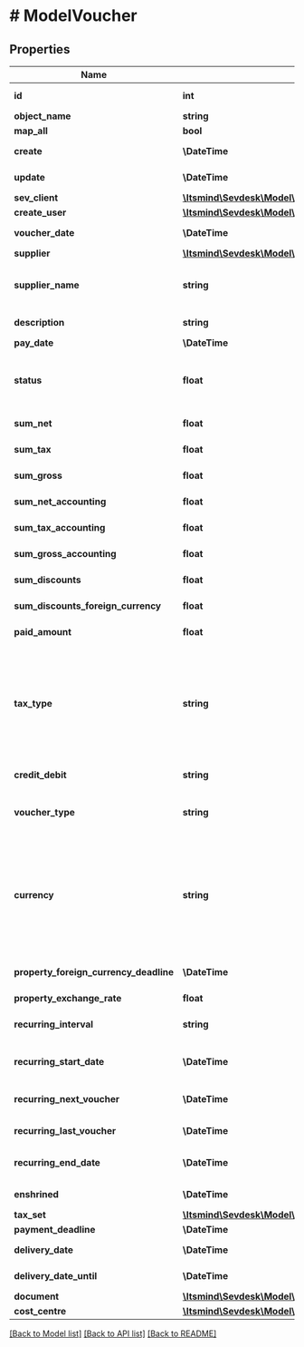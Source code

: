 # # ModelVoucher

## Properties

Name | Type | Description | Notes
------------ | ------------- | ------------- | -------------
**id** | **int** | The voucher id | [optional] [readonly]
**object_name** | **string** | The voucher object name |
**map_all** | **bool** |  |
**create** | **\DateTime** | Date of voucher creation | [optional] [readonly]
**update** | **\DateTime** | Date of last voucher update | [optional] [readonly]
**sev_client** | [**\Itsmind\\Sevdesk\Model\ModelVoucherSevClient**](ModelVoucherSevClient.md) |  | [optional]
**create_user** | [**\Itsmind\\Sevdesk\Model\ModelVoucherCreateUser**](ModelVoucherCreateUser.md) |  | [optional]
**voucher_date** | **\DateTime** | Needs to be provided as timestamp or dd.mm.yyyy | [optional]
**supplier** | [**\Itsmind\\Sevdesk\Model\ModelVoucherSupplier**](ModelVoucherSupplier.md) |  | [optional]
**supplier_name** | **string** | The supplier name.&lt;br&gt;       The value you provide here will determine what supplier name is shown for the voucher in case you did not provide a supplier. | [optional]
**description** | **string** | The description of the voucher. Essentially the voucher number. | [optional]
**pay_date** | **\DateTime** | Needs to be timestamp or dd.mm.yyyy | [optional]
**status** | **float** | Please have a look in       &lt;a href&#x3D;&#39;https://api.sevdesk.de/#section/Types-and-status-of-vouchers&#39;&gt;status of vouchers&lt;/a&gt;      to see what the different status codes mean |
**sum_net** | **float** | Net sum of the voucher | [optional] [readonly]
**sum_tax** | **float** | Tax sum of the voucher | [optional] [readonly]
**sum_gross** | **float** | Gross sum of the voucher | [optional] [readonly]
**sum_net_accounting** | **float** | Net accounting sum of the voucher. Is usually the same as sumNet | [optional] [readonly]
**sum_tax_accounting** | **float** | Tax accounting sum of the voucher. Is usually the same as sumTax | [optional] [readonly]
**sum_gross_accounting** | **float** | Gross accounting sum of the voucher. Is usually the same as sumGross | [optional] [readonly]
**sum_discounts** | **float** | Sum of all discounts in the voucher | [optional] [readonly]
**sum_discounts_foreign_currency** | **float** | Discounts sum of the voucher in the foreign currency | [optional] [readonly]
**paid_amount** | **float** | Amount which has already been paid for this voucher by the customer | [optional] [readonly]
**tax_type** | **string** | Tax type of the voucher. There are four tax types: 1. default - Umsatzsteuer ausweisen 2. eu - Steuerfreie innergemeinschaftliche Lieferung (Europäische Union) 3. noteu - Steuerschuldnerschaft des Leistungsempfängers (außerhalb EU, z. B. Schweiz) 4. custom - Using custom tax set 5. ss - Not subject to VAT according to §19 1 UStG Tax rates are heavily connected to the tax type used. |
**credit_debit** | **string** | Defines if your voucher is a credit (C) or debit (D) |
**voucher_type** | **string** | Type of the voucher. For more information on the different types, check       &lt;a href&#x3D;&#39;https://api.sevdesk.de/#section/Types-and-status-of-vouchers&#39;&gt;this&lt;/a&gt; |
**currency** | **string** | specifies which currency the voucher should have. Attention: If the currency differs from the default currency stored in the account, then either the \&quot;propertyForeignCurrencyDeadline\&quot; or \&quot;propertyExchangeRate\&quot; parameter must be specified. If both parameters are specified, then the \&quot;propertyForeignCurrencyDeadline\&quot; parameter is preferred | [optional]
**property_foreign_currency_deadline** | **\DateTime** | Defines the exchange rate day and and then the exchange rate is set from sevDesk. Needs to be provided as timestamp or dd.mm.yyyy | [optional]
**property_exchange_rate** | **float** | Defines the exchange rate | [optional]
**recurring_interval** | **string** | The DateInterval in which recurring vouchers are generated.&lt;br&gt;       Necessary attribute for all recurring vouchers. | [optional] [readonly]
**recurring_start_date** | **\DateTime** | The date when the recurring vouchers start being generated.&lt;br&gt;       Necessary attribute for all recurring vouchers. | [optional] [readonly]
**recurring_next_voucher** | **\DateTime** | The date when the next voucher should be generated.&lt;br&gt;       Necessary attribute for all recurring vouchers. | [optional] [readonly]
**recurring_last_voucher** | **\DateTime** | The date when the last voucher was generated. | [optional] [readonly]
**recurring_end_date** | **\DateTime** | The date when the recurring vouchers end being generated.&lt;br&gt;      Necessary attribute for all recurring vouchers. | [optional] [readonly]
**enshrined** | **\DateTime** | Defines if and when voucher was enshrined. Enshrined vouchers can not be manipulated. | [optional] [readonly]
**tax_set** | [**\Itsmind\\Sevdesk\Model\ModelVoucherUpdateTaxSet**](ModelVoucherUpdateTaxSet.md) |  | [optional]
**payment_deadline** | **\DateTime** | Payment deadline of the voucher. | [optional]
**delivery_date** | **\DateTime** | Needs to be provided as timestamp or dd.mm.yyyy | [optional]
**delivery_date_until** | **\DateTime** | Needs to be provided as timestamp or dd.mm.yyyy | [optional]
**document** | [**\Itsmind\\Sevdesk\Model\ModelVoucherUpdateDocument**](ModelVoucherUpdateDocument.md) |  | [optional]
**cost_centre** | [**\Itsmind\\Sevdesk\Model\ModelVoucherUpdateCostCentre**](ModelVoucherUpdateCostCentre.md) |  | [optional]

[[Back to Model list]](../../README.md#models) [[Back to API list]](../../README.md#endpoints) [[Back to README]](../../README.md)

